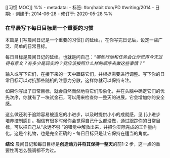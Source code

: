  [[习惯 MOC]]
%% - metadata: 
	- 标签: #on/habit #on/PD #writing/2014 
	- 日期: 
		- 创建于: 2014-06-28
		- 修订于: 2020-05-28 %%		
### 在早晨写下每日目标是一个重要的习惯
本篇是 [[写晨间日记是一个重要的习惯]] 的延续。，在你写完日记后，设定一些广泛、简单的日常目标。

每日目标是晨间日记的延续。也就是问自己：*“哪些行动和任务会让你觉得今天过得有意义？有多少是现实的？我应该按照什么样的顺序去做这些事情？”*

输入或写下它们，在接下来的一天中跟踪它们，并根据需要进行调整。写下你的日常目标可以对抗那些随机的注意力分散，这样你就可以保持专注。

如果你写出了日常目标，就会自然而然地将它们形象化，并在头脑中确定它们的优先次序，你就有了一块试金石，可以用来检查你一整天的进展。它会增加你的安全感。

这么做还利于追踪容易被遗忘的小进步，以及时提供小小的成就感，见 [[小进步培养控制感]] 。相信有很多时候你会觉得自己什么都没做，通过跟踪你的日常目标，可以把自己从“永远不够 ”的错觉中解救出来，并把你实际完成的工作量内化。这是个礼物，也是完全正确的 - 每日目标只是让它保持在适当的角度。

**结论**
晨间日记和每日目标是**创造动力并将其保持一整天**的前1-2 步，这一点的重要性再怎么强调都不为过。